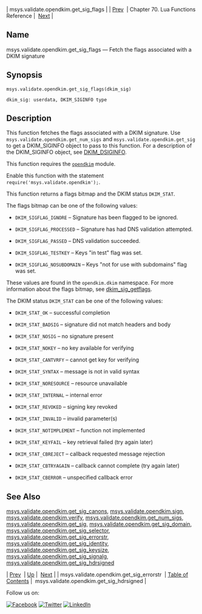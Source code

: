 | msys.validate.opendkim.get_sig_flags |
| [Prev](lua.ref.msys.validate.opendkim.get_sig_errorstr.php)  | Chapter 70. Lua Functions Reference |  [Next](lua.ref.msys.validate.opendkim.get_sig_hdrsigned.php) |

<a name="lua.ref.msys.validate.opendkim.get_sig_flags"></a>
## Name

msys.validate.opendkim.get_sig_flags — Fetch the flags associated with a DKIM signature

<a name="idp18843760"></a>
## Synopsis

`msys.validate.opendkim.get_sig_flags(dkim_sig)`

`dkim_sig: userdata, DKIM_SIGINFO type`<a name="idp18847216"></a>
## Description

This function fetches the flags associated with a DKIM signature. Use `msys.validate.opendkim.get_num_sigs` and `msys.validate.opendkim.get_sig` to get a DKIM_SIGINFO object to pass to this function. For a description of the DKIM_SIGINFO object, see [DKIM_DSIGINFO](http://www.opendkim.org/libopendkim/dkim_siginfo.html).

This function requires the [`opendkim`](modules.opendkim.php "71.50. opendkim – Open Source DKIM") module.

Enable this function with the statement `require('msys.validate.opendkim');`.

This function returns a flags bitmap and the DKIM status `DKIM_STAT`.

The flags bitmap can be one of the following values:

*   `DKIM_SIGFLAG_IGNORE` – Signature has been flagged to be ignored.

*   `DKIM_SIGFLAG_PROCESSED` – Signature has had DNS validation attempted.

*   `DKIM_SIGFLAG_PASSED` – DNS validation succeeded.

*   `DKIM_SIGFLAG_TESTKEY` – Keys "in test" flag was set.

*   `DKIM_SIGFLAG_NOSUBDOMAIN` – Keys "not for use with subdomains" flag was set.

These values are found in the `opendkim.dkim` namespace. For more information about the flags bitmap, see [dkim_sig_getflags](http://www.opendkim.org/libopendkim/dkim_sig_getflags.html).

The DKIM status `DKIM_STAT` can be one of the following values:

*   `DKIM_STAT_OK` – successful completion

*   `DKIM_STAT_BADSIG` – signature did not match headers and body

*   `DKIM_STAT_NOSIG` – no signature present

*   `DKIM_STAT_NOKEY` – no key available for verifying

*   `DKIM_STAT_CANTVRFY` – cannot get key for verifying

*   `DKIM_STAT_SYNTAX` – message is not in valid syntax

*   `DKIM_STAT_NORESOURCE` – resource unavailable

*   `DKIM_STAT_INTERNAL` – internal error

*   `DKIM_STAT_REVOKED` – signing key revoked

*   `DKIM_STAT_INVALID` – invalid parameter(s)

*   `DKIM_STAT_NOTIMPLEMENT` – function not implemented

*   `DKIM_STAT_KEYFAIL` – key retrieval failed (try again later)

*   `DKIM_STAT_CBREJECT` – callback requested message rejection

*   `DKIM_STAT_CBTRYAGAIN` – callback cannot complete (try again later)

*   `DKIM_STAT_CBERROR` – unspecified callback error

<a name="idp18885472"></a>
## See Also

[msys.validate.opendkim.get_sig_canons](lua.ref.msys.validate.opendkim.get_sig_canons.php "msys.validate.opendkim.get_sig_canons"), [msys.validate.opendkim.sign](lua.ref.msys.validate.opendkim.sign.php "msys.validate.opendkim.sign"), [msys.validate.opendkim.verify](lua.ref.msys.validate.opendkim.verify.php "msys.validate.opendkim.verify"), [msys.validate.opendkim.get_num_sigs](lua.ref.msys.validate.opendkim.get_num_sigs.php "msys.validate.opendkim.get_num_sigs"), [msys.validate.opendkim.get_sig](lua.ref.msys.validate.opendkim.get_sig.php "msys.validate.opendkim.get_sig"), [msys.validate.opendkim.get_sig_domain](lua.ref.msys.validate.opendkim.get_sig_domain.php "msys.validate.opendkim.get_sig_domain"), [msys.validate.opendkim.get_sig_selector](lua.ref.msys.validate.opendkim.get_sig_selector.php "msys.validate.opendkim.get_sig_selector"), [msys.validate.opendkim.get_sig_errorstr](lua.ref.msys.validate.opendkim.get_sig_errorstr.php "msys.validate.opendkim.get_sig_errorstr"), [msys.validate.opendkim.get_sig_identity](lua.ref.msys.validate.opendkim.get_sig_identity.php "msys.validate.opendkim.get_sig_identity"), [msys.validate.opendkim.get_sig_keysize](lua.ref.msys.validate.opendkim.get_sig_keysize.php "msys.validate.opendkim.get_sig_keysize"), [msys.validate.opendkim.get_sig_signalg](lua.ref.msys.validate.opendkim.get_sig_signalg.php "msys.validate.opendkim.get_sig_signalg"), [msys.validate.opendkim.get_sig_hdrsigned](lua.ref.msys.validate.opendkim.get_sig_hdrsigned.php "msys.validate.opendkim.get_sig_hdrsigned")

| [Prev](lua.ref.msys.validate.opendkim.get_sig_errorstr.php)  | [Up](lua.function.details.php) |  [Next](lua.ref.msys.validate.opendkim.get_sig_hdrsigned.php) |
| msys.validate.opendkim.get_sig_errorstr  | [Table of Contents](index.php) |  msys.validate.opendkim.get_sig_hdrsigned |

Follow us on:

[![Facebook](https://support.messagesystems.com/images/icon-facebook.png)](http://www.facebook.com/messagesystems) [![Twitter](https://support.messagesystems.com/images/icon-twitter.png)](http://twitter.com/#!/MessageSystems) [![LinkedIn](https://support.messagesystems.com/images/icon-linkedin.png)](http://www.linkedin.com/company/message-systems)